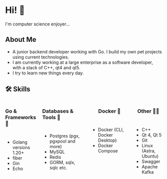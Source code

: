 <h1 id="hi-i-m-dmitry-">Hi! 👋</h1>
<p>I'm computer science enjoyer...</p>
<h2 id="-about-me">About Me</h2>
<ul>
<li>A junior backend developer working with Go. I build my own pet projects using current technologies.</li>
<li>I am currently working at a large enterprise as a software developer, with a stack of C++, qt4 and qt5.</li>
<li>I try to learn new things every day.</li>
</ul>
<h2 id="-skills">🛠 Skills</h2>
<div style="display: flex; gap: 20px;">
  <!-- Column for Go and related technologies -->
  <div style="display: flex; flex-direction: column; gap: 10px; align-items: center;">
    <h3>Go & Frameworks 🚀</h3>
    <ul>
    <li>Golang versions 1.20+</li>
    <li>fiber</li>
    <li>Gin</li>
    <li>Echo</li>
    </ul>
  </div>
  <!-- Column for Databases -->
  <div style="display: flex; flex-direction: column; gap: 10px; align-items: center;">
    <h3>Databases & Tools 💾</h3>
    <ul>
    <li>Postgres (pgx, pgxpool and more)</li>
    <li>MySQL</li>
    <li>Redis</li>
    <li>GORM, sqlx, sqlc etc.</li>
    </ul>
  </div>
  <!-- Column for Docker -->
  <div style="display: flex; flex-direction: column; gap: 10px; align-items: center;">
    <h3>Docker 🐋</h3>
    <ul>
    <li>Docker (CLI, Docker Desktop)</li>
    <li>Docker Compose</li>
    </ul>
  </div>
  <!-- Cpp and QT -->
  <div style="display: flex; flex-direction: column; gap: 10px; align-items: center;">
    <h3>Other 🧑‍💻</h3>
    <ul>
    <li>C++</li>
    <li>Qt 4, Qt 5</li>
    <li>Git</li>
    <li>Linux (Astra, Ubuntu)</li>
    <li>Swagger</li>
    <li>Apache Kafka</li>
    </ul>
  </div>
</div>
